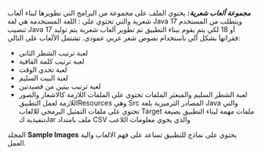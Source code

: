 ***مجموعة ألعاب شعرية:***
يحتوي الملف على مجموعة من البرامج التي تطويرها لبناء ألعاب شعرية والتي تحتوي على :
اللغة المستخدمة هي لغة Java 17   ويتطلب من المستخدم تنصيب Java 17  أو 18 لكي يتم يقوم ببناء التطبيق
تم تطوير ألعاب شعرية يتم توليد فقراتها بشكل آلي باستخدام نصوص شعر عربي عمودي. تشتمل الألعاب على التالي:
- لعبة ترتيب الشطر الثاني
- لعبة ترتيب كلمة القافية
- لعبة تحدي الوقت
- لعبة البيت السليم
- لعبة ترتيب بيتين من قصيدتين
- لعبة الشطر السليم والمبعثر
الملفات تحتوي على 
 الملفات اللازمة كالاشعار والصور اللازمة لعمل التطبيقResources   وهي
Src   المصادر الترميزية بلغة Java   والتي تحتوي على ملفات التمثيل البرمجي للالعاب
Target  ملفات مهمة لبناء التطبيق  بصيغة تنفيذية كJar
ملف بامتداد CSV  والذي يحوي معلومات اللاعب

المجلد **Sample Images**
يحتوي على نماذج   للتطبيق تساعد على فهم الالعاب والية العمل. 


